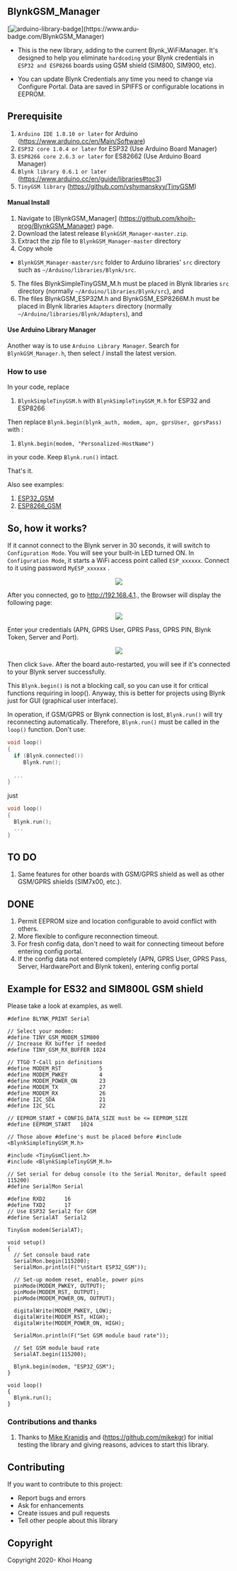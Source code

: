 ## BlynkGSM_Manager

[![arduino-library-badge](https://www.ardu-badge.com/badge/BlynkGSM_Manager.svg?)](https://www.ardu-badge.com/BlynkGSM_Manager)


- This is the new library, adding to the current Blynk_WiFiManager. It's designed to help you eliminate `hardcoding` your Blynk credentials in `ESP32 and ESP8266` boards using GSM shield (SIM800, SIM900, etc).

- You can update Blynk Credentials any time you need to change via Configure Portal. Data are saved in SPIFFS or configurable locations in EEPROM.

## Prerequisite
1. `Arduino IDE 1.8.10 or later` for Arduino (https://www.arduino.cc/en/Main/Software)
2. `ESP32 core 1.0.4 or later` for ESP32 (Use Arduino Board Manager)
3. `ESP8266 core 2.6.3 or later` for ES82662 (Use Arduino Board Manager)
3. `Blynk library 0.6.1 or later` (https://www.arduino.cc/en/guide/libraries#toc3)
4. `TinyGSM library` (https://github.com/vshymanskyy/TinyGSM) 

#### Manual Install

1. Navigate to [BlynkGSM_Manager] (https://github.com/khoih-prog/BlynkGSM_Manager) page.
2. Download the latest release `BlynkGSM_Manager-master.zip`.
3. Extract the zip file to `BlynkGSM_Manager-master` directory 
4. Copy whole 
  - `BlynkGSM_Manager-master/src` folder to Arduino libraries' `src` directory such as `~/Arduino/libraries/Blynk/src`.

5. The files BlynkSimpleTinyGSM_M.h must be placed in Blynk libraries `src` directory (normally `~/Arduino/libraries/Blynk/src`), and 
6. The files BlynkGSM_ESP32M.h and BlynkGSM_ESP8266M.h must be placed in Blynk libraries `Adapters` directory (normally `~/Arduino/libraries/Blynk/Adapters`), and 

#### Use Arduino Library Manager
Another way is to use `Arduino Library Manager`. Search for `BlynkGSM_Manager.h`, then select / install the latest version.

### How to use

In your code, replace
1. `BlynkSimpleTinyGSM.h`      with `BlynkSimpleTinyGSM_M.h`      for ESP32 and ESP8266


Then replace `Blynk.begin(blynk_auth, modem, apn, gprsUser, gprsPass)` with :

1. `Blynk.begin(modem, "Personalized-HostName")`

in your code. Keep `Blynk.run()` intact.

That's it.

Also see examples: 
1. [ESP32_GSM](examples/ESP32_GSM)
2. [ESP8266_GSM](examples/ESP8266_GSM)


## So, how it works?

If it cannot connect to the Blynk server in 30 seconds, it will switch to `Configuration Mode`. You will see your built-in LED turned ON. In `Configuration Mode`, it starts a WiFi access point called `ESP_xxxxxx`. Connect to it using password `MyESP_xxxxxx` .

<p align="center">
    <img src="https://github.com/khoih-prog/BlynkGSM_Manager/blob/master/pics/Selection_1.jpg">
</p>

After you connected, go to http://192.168.4.1., the Browser will display the following page:

<p align="center">
    <img src="https://github.com/khoih-prog/BlynkGSM_Manager/blob/master/pics/Selection_2.png">
</p>

Enter your credentials (APN, GPRS User, GPRS Pass, GPRS PIN, Blynk Token, Server and Port).

<p align="center">
    <img src="https://github.com/khoih-prog/BlynkGSM_Manager/blob/master/pics/Selection_3.png">
</p>

Then click `Save`. After the  board auto-restarted, you will see if it's connected to your Blynk server successfully.


This `Blynk.begin()` is not a blocking call, so you can use it for critical functions requiring in loop(). 
Anyway, this is better for projects using Blynk just for GUI (graphical user interface).

In operation, if GSM/GPRS or Blynk connection is lost, `Blynk.run()` will try reconnecting automatically. Therefore, `Blynk.run()` must be called in the `loop()` function. Don't use:

```cpp
void loop()
{
  if (Blynk.connected())
     Blynk.run();
     
  ...
}
```
just

```cpp
void loop()
{
  Blynk.run();
  ...
}
```

## TO DO

1. Same features for other boards with GSM/GPRS shield as well as other GSM/GPRS shields (SIM7x00, etc.).

## DONE

1. Permit EEPROM size and location configurable to avoid conflict with others.
2. More flexible to configure reconnection timeout.
3. For fresh config data, don't need to wait for connecting timeout before entering config portal.
4. If the config data not entered completely (APN, GPRS User, GPRS Pass, Server, HardwarePort and Blynk token), entering config portal


## Example for ES32 and SIM800L GSM shield
Please take a look at examples, as well.
```
#define BLYNK_PRINT Serial

// Select your modem:
#define TINY_GSM_MODEM_SIM800
// Increase RX buffer if needed
#define TINY_GSM_RX_BUFFER 1024

// TTGO T-Call pin definitions
#define MODEM_RST            5
#define MODEM_PWKEY          4
#define MODEM_POWER_ON       23
#define MODEM_TX             27
#define MODEM_RX             26
#define I2C_SDA              21
#define I2C_SCL              22

// EEPROM_START + CONFIG_DATA_SIZE must be <= EEPROM_SIZE
#define EEPROM_START   1024

// Those above #define's must be placed before #include <BlynkSimpleTinyGSM_M.h>

#include <TinyGsmClient.h>
#include <BlynkSimpleTinyGSM_M.h>

// Set serial for debug console (to the Serial Monitor, default speed 115200)
#define SerialMon Serial

#define RXD2      16
#define TXD2      17
// Use ESP32 Serial2 for GSM
#define SerialAT  Serial2

TinyGsm modem(SerialAT);

void setup() 
{
  // Set console baud rate
  SerialMon.begin(115200);
  SerialMon.println(F("\nStart ESP32_GSM"));

  // Set-up modem reset, enable, power pins
  pinMode(MODEM_PWKEY, OUTPUT);
  pinMode(MODEM_RST, OUTPUT);
  pinMode(MODEM_POWER_ON, OUTPUT);

  digitalWrite(MODEM_PWKEY, LOW);
  digitalWrite(MODEM_RST, HIGH);
  digitalWrite(MODEM_POWER_ON, HIGH);

  SerialMon.println(F("Set GSM module baud rate"));
  
  // Set GSM module baud rate
  SerialAT.begin(115200);
  
  Blynk.begin(modem, "ESP32_GSM");
}

void loop() 
{
  Blynk.run();
}
```

### Contributions and thanks

1. Thanks to [Mike Kranidis](https://community.blynk.cc/u/mikekgr) and (https://github.com/mikekgr) for initial testing the library and giving reasons, advices to start this library.

## Contributing

If you want to contribute to this project:
- Report bugs and errors
- Ask for enhancements
- Create issues and pull requests
- Tell other people about this library

## Copyright

Copyright 2020- Khoi Hoang
